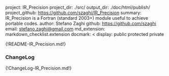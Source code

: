 project: IR_Precision
project_dir: ./src/
output_dir: ./doc/html/publish/
project_github: https://github.com/szaghi/IR_Precision
summary: IR_Precision is a Fortran (standard 2003+) module useful to achieve portable codes.
author: Stefano Zaghi
github: https://github.com/szaghi
email: stefano.zaghi@gmail.com
md_extension: markdown_checklist.extension
docmark: <
display: public
         protected
         private

{!README-IR_Precision.md!}

### ChangeLog
{!ChangeLog-IR_Precision.md!}
